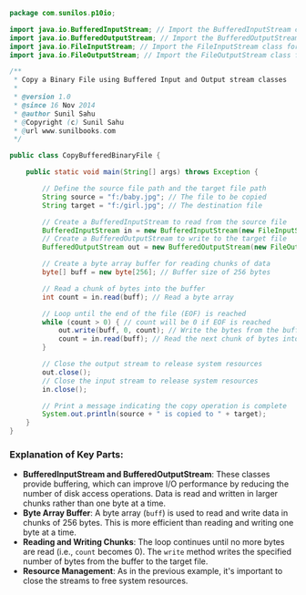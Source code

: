 
```java
package com.sunilos.p10io;

import java.io.BufferedInputStream; // Import the BufferedInputStream class for buffered file reading
import java.io.BufferedOutputStream; // Import the BufferedOutputStream class for buffered file writing
import java.io.FileInputStream; // Import the FileInputStream class for reading files
import java.io.FileOutputStream; // Import the FileOutputStream class for writing files

/**
 * Copy a Binary File using Buffered Input and Output stream classes
 * 
 * @version 1.0
 * @since 16 Nov 2014
 * @author Sunil Sahu
 * @Copyright (c) Sunil Sahu
 * @url www.sunilbooks.com
 */

public class CopyBufferedBinaryFile {

    public static void main(String[] args) throws Exception {

        // Define the source file path and the target file path
        String source = "f:/baby.jpg"; // The file to be copied
        String target = "f:/girl.jpg"; // The destination file

        // Create a BufferedInputStream to read from the source file
        BufferedInputStream in = new BufferedInputStream(new FileInputStream(source));
        // Create a BufferedOutputStream to write to the target file
        BufferedOutputStream out = new BufferedOutputStream(new FileOutputStream(target));

        // Create a byte array buffer for reading chunks of data
        byte[] buff = new byte[256]; // Buffer size of 256 bytes

        // Read a chunk of bytes into the buffer
        int count = in.read(buff); // Read a byte array

        // Loop until the end of the file (EOF) is reached
        while (count > 0) { // count will be 0 if EOF is reached
            out.write(buff, 0, count); // Write the bytes from the buffer to the target file
            count = in.read(buff); // Read the next chunk of bytes into the buffer
        }

        // Close the output stream to release system resources
        out.close();
        // Close the input stream to release system resources
        in.close();

        // Print a message indicating the copy operation is complete
        System.out.println(source + " is copied to " + target);
    }
}
```

### Explanation of Key Parts:

- **BufferedInputStream and BufferedOutputStream**: These classes provide buffering, which can improve I/O performance by reducing the number of disk access operations. Data is read and written in larger chunks rather than one byte at a time.
- **Byte Array Buffer**: A byte array (`buff`) is used to read and write data in chunks of 256 bytes. This is more efficient than reading and writing one byte at a time.
- **Reading and Writing Chunks**: The loop continues until no more bytes are read (i.e., `count` becomes 0). The `write` method writes the specified number of bytes from the buffer to the target file.
- **Resource Management**: As in the previous example, it's important to close the streams to free system resources.

